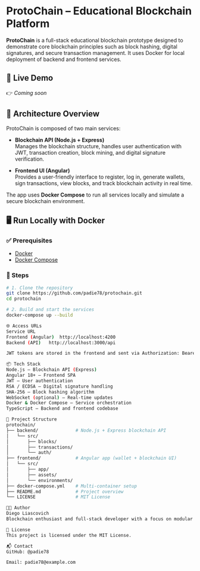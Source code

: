 # ProtoChain – Educational Blockchain Platform

**ProtoChain** is a full-stack educational blockchain prototype designed to demonstrate core blockchain principles such as block hashing, digital signatures, and secure transaction management. It uses Docker for local deployment of backend and frontend services.

## 🔗 Live Demo

👉 *Coming soon*  

## 🧩 Architecture Overview

ProtoChain is composed of two main services:

- **Blockchain API (Node.js + Express)**  
  Manages the blockchain structure, handles user authentication with JWT, transaction creation, block mining, and digital signature verification.

- **Frontend UI (Angular)**  
  Provides a user-friendly interface to register, log in, generate wallets, sign transactions, view blocks, and track blockchain activity in real time.

The app uses **Docker Compose** to run all services locally and simulate a secure blockchain environment.

## 🖥️ Run Locally with Docker

### ✅ Prerequisites

- [Docker](https://www.docker.com/)
- [Docker Compose](https://docs.docker.com/compose/)

### 🚀 Steps

```bash
# 1. Clone the repository
git clone https://github.com/padie78/protochain.git
cd protochain

# 2. Build and start the services
docker-compose up --build

🌐 Access URLs
Service	URL
Frontend (Angular)	http://localhost:4200
Backend (API)	http://localhost:3000/api

JWT tokens are stored in the frontend and sent via Authorization: Bearer headers to the API.

📦 Tech Stack
Node.js – Blockchain API (Express)
Angular 18+ – Frontend SPA
JWT – User authentication
RSA / ECDSA – Digital signature handling
SHA-256 – Block hashing algorithm
WebSocket (optional) – Real-time updates
Docker & Docker Compose – Service orchestration
TypeScript – Backend and frontend codebase

📁 Project Structure
protochain/
├── backend/              # Node.js + Express blockchain API
│   └── src/
│       ├── blocks/
│       ├── transactions/
│       └── auth/
├── frontend/             # Angular app (wallet + blockchain UI)
│   └── src/
│       ├── app/
│       ├── assets/
│       └── environments/
├── docker-compose.yml    # Multi-container setup
├── README.md             # Project overview
└── LICENSE               # MIT License

👨‍💻 Author
Diego Liascovich
Blockchain enthusiast and full-stack developer with a focus on modular architectures, security, and decentralized systems.

📄 License
This project is licensed under the MIT License.

📬 Contact
GitHub: @padie78

Email: padie78@example.com